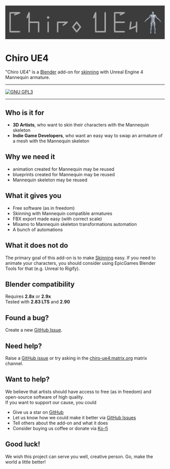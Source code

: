 [![Chiro UE4 Logo](./img/logo.png)](index.md)

# Chiro UE4

"Chiro UE4" is a [Blender](https://www.blender.org/) add-on
for [skinning](https://docs.blender.org/manual/en/latest/animation/armatures/skinning/introduction.html)
with Unreal Engine 4 Mannequin armature.

---

[![GNU GPL3](https://img.shields.io/badge/license-GPL3-blue.svg?style=for-the-badge&logo=blender)]()

---


## Who is it for

 - **3D Artists**, who want to skin their characters with the Mannequin skeleton
 - **Indie Game Developers**, who want an easy way to swap an armature of a mesh with the Mannequin skeleton


## Why we need it

 - animation created for Mannequin may be reused
 - blueprints created for Mannequin may be reused
 - Mannequin skeleton may be reused


## What it gives you

 - Free software (as in freedom)
 - Skinning with Mannequin compatible armatures
 - FBX export made easy (with correct scale)
 - Mixamo to Mannequin skeleton transformations automation
 - A bunch of automations


## What it does not do

The primary goal of this add-on is to make
[Skinning](https://docs.blender.org/manual/en/latest/animation/armatures/skinning/introduction.html) easy.
If you need to animate your characters, you should consider using EpicGames Blender Tools for that (e.g. Unreal to Rigify).


## Blender compatibility

Requires **2.8x** or **2.9x**  
Tested with **2.83 LTS** and **2.90**


## Found a bug?

Create a new [GitHub Issue](https://github.com/vespero-group/chiro-ue4/issues).


## Need help?

Raise a [GitHub issue](https://github.com/vespero-group/chiro-ue4/issues) or try asking in the
[chiro-ue4:matrix.org](https://matrix.to/#/!pfBEGiBXAHTOGcAwwq:matrix.org?via=matrix.org) matrix channel.


## Want to help?

We believe that artists should have access to free (as in freedom) and open-source software of high quality.  
If you want to support our cause, you could

  - Give us a star on [GitHub](https://github.com/vespero-group/chiro-ue4)
  - Let us know how we could make it better via [GitHub Issues](https://github.com/vespero-group/chiro-ue4/issues)
  - Tell others about the add-on and what it does
  - Consider buying us coffee or donate via [Ko-fi](https://ko-fi.com/vesperogroup)


## Good luck!

We wish this project can serve you well, creative person. Go, make the world a little better!
